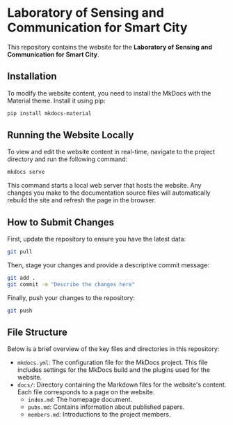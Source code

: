 <!--
 * @Author: WANG Maonan
 * @Date: 2024-06-04 00:09:09
 * @Description: README for Website
 * @LastEditTime: 2024-07-28 00:52:27
-->
# Laboratory of Sensing and Communication for Smart City

This repository contains the website for the **Laboratory of Sensing and Communication for Smart City**.

## Installation

To modify the website content, you need to install the MkDocs with the Material theme. Install it using pip:

```bash
pip install mkdocs-material
```

## Running the Website Locally

To view and edit the website content in real-time, navigate to the project directory and run the following command:

```bash
mkdocs serve
```

This command starts a local web server that hosts the website. Any changes you make to the documentation source files will automatically rebuild the site and refresh the page in the browser.

## How to Submit Changes

First, update the repository to ensure you have the latest data:

```bash
git pull
```

Then, stage your changes and provide a descriptive commit message:

```bash
git add .
git commit -m "Describe the changes here"
```

Finally, push your changes to the repository:

```bash
git push
```

## File Structure

Below is a brief overview of the key files and directories in this repository:

- `mkdocs.yml`: The configuration file for the MkDocs project. This file includes settings for the MkDocs build and the plugins used for the website.
- `docs/`: Directory containing the Markdown files for the website's content. Each file corresponds to a page on the website.
  - `index.md`: The homepage document.
  - `pubs.md`: Contains information about published papers.
  - `members.md`: Introductions to the project members.